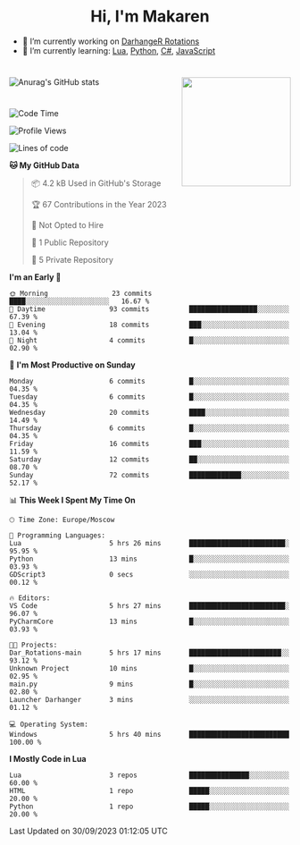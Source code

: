<div id="header" align="center">
 <h1>Hi, I'm Makaren</h1>
</div>

- 🔭 I’m currently working on <a href="https://darhanger.github.io/rotations/">DarhangeR Rotations</a>
- 🌱 I’m currently learning: <a href="https://www.lua.org">Lua</a>, <a href="https://www.python.org">Python</a>, <a href="https://dotnet.microsoft.com/en-us/languages/csharp">C#</a>, <a href="https://www.ecma-international.org/publications-and-standards/standards/ecma-262/">JavaScript</a>
<!--
- 👯 I’m looking to collaborate on ...
- 🤔 I’m looking for help with ...
- 💬 Ask me about ...
- 📫 How to reach me: ...
- 😄 Pronouns: ...
- ⚡ Fun fact: ...
-->
#
![Anurag's GitHub stats](https://github-readme-stats.vercel.app/api?username=MakarenD&text_color=fff&icon_color=435cd9&show_icons=true&theme=dark&bg_color=00000000)<img align="right" src="https://media3.giphy.com/media/LaVp0AyqR5bGsC5Cbm/giphy.gif?cid=ecf05e4702j5mjw4h8mwt6p3xur6xnlpw7ymefs00ez9pcbs&ep=v1_gifs_search&rid=giphy.gif&ct=g" width="195"/> 

#
<!--START_SECTION:waka-->
![Code Time](http://img.shields.io/badge/Code%20Time-4%20hrs%2052%20mins-blue)

![Profile Views](http://img.shields.io/badge/Profile%20Views-60-blue)

![Lines of code](https://img.shields.io/badge/From%20Hello%20World%20I%27ve%20Written-117.3%20thousand%20lines%20of%20code-blue)

**🐱 My GitHub Data** 

> 📦 4.2 kB Used in GitHub's Storage 
 > 
> 🏆 67 Contributions in the Year 2023
 > 
> 🚫 Not Opted to Hire
 > 
> 📜 1 Public Repository 
 > 
> 🔑 5 Private Repository 
 > 
**I'm an Early 🐤** 

```text
🌞 Morning                23 commits          ████░░░░░░░░░░░░░░░░░░░░░   16.67 % 
🌆 Daytime                93 commits          █████████████████░░░░░░░░   67.39 % 
🌃 Evening                18 commits          ███░░░░░░░░░░░░░░░░░░░░░░   13.04 % 
🌙 Night                  4 commits           █░░░░░░░░░░░░░░░░░░░░░░░░   02.90 % 
```
📅 **I'm Most Productive on Sunday** 

```text
Monday                   6 commits           █░░░░░░░░░░░░░░░░░░░░░░░░   04.35 % 
Tuesday                  6 commits           █░░░░░░░░░░░░░░░░░░░░░░░░   04.35 % 
Wednesday                20 commits          ████░░░░░░░░░░░░░░░░░░░░░   14.49 % 
Thursday                 6 commits           █░░░░░░░░░░░░░░░░░░░░░░░░   04.35 % 
Friday                   16 commits          ███░░░░░░░░░░░░░░░░░░░░░░   11.59 % 
Saturday                 12 commits          ██░░░░░░░░░░░░░░░░░░░░░░░   08.70 % 
Sunday                   72 commits          █████████████░░░░░░░░░░░░   52.17 % 
```


📊 **This Week I Spent My Time On** 

```text
🕑︎ Time Zone: Europe/Moscow

💬 Programming Languages: 
Lua                      5 hrs 26 mins       ████████████████████████░   95.95 % 
Python                   13 mins             █░░░░░░░░░░░░░░░░░░░░░░░░   03.93 % 
GDScript3                0 secs              ░░░░░░░░░░░░░░░░░░░░░░░░░   00.12 % 

🔥 Editors: 
VS Code                  5 hrs 27 mins       ████████████████████████░   96.07 % 
PyCharmCore              13 mins             █░░░░░░░░░░░░░░░░░░░░░░░░   03.93 % 

🐱‍💻 Projects: 
Dar_Rotations-main       5 hrs 17 mins       ███████████████████████░░   93.12 % 
Unknown Project          10 mins             █░░░░░░░░░░░░░░░░░░░░░░░░   02.95 % 
main.py                  9 mins              █░░░░░░░░░░░░░░░░░░░░░░░░   02.80 % 
Launcher Darhanger       3 mins              ░░░░░░░░░░░░░░░░░░░░░░░░░   01.12 % 

💻 Operating System: 
Windows                  5 hrs 40 mins       █████████████████████████   100.00 % 
```

**I Mostly Code in Lua** 

```text
Lua                      3 repos             ███████████████░░░░░░░░░░   60.00 % 
HTML                     1 repo              █████░░░░░░░░░░░░░░░░░░░░   20.00 % 
Python                   1 repo              █████░░░░░░░░░░░░░░░░░░░░   20.00 % 
```




 Last Updated on 30/09/2023 01:12:05 UTC
<!--END_SECTION:waka-->
